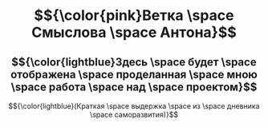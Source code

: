 <div align = "center">
  
# $${\color{pink}Ветка \space Смыслова \space Антона}$$
## $${\color{lightblue}Здесь \space будет \space отображена \space проделанная \space мною \space работа \space над \space проектом}$$
$${\color{lightblue}(Краткая \space выдержка \space из \space дневника \space саморазвития)}$$


</div>
